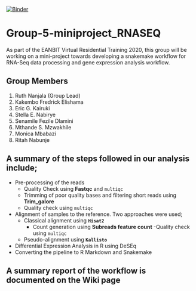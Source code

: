 [![Binder](https://mybinder.org/badge_logo.svg)](https://mybinder.org/v2/gh/nanjalaruth/Group-5-miniproject_RNASEQ/master)


# Group-5-miniproject_RNASEQ
As part of the EANBIT Virtual Residential Training 2020, this group will be working on a mini-project towards developing a snakemake workflow for RNA-Seq data processing and gene expression analysis workflow. 

## Group Members
1. Ruth Nanjala (Group Lead)
1. Kakembo Fredrick Elishama
1. Eric G. Kairuki
1. Stella E. Nabirye
1. Senamile Fezile Dlamini
1. Mthande S. Mzwakhile
1. Monica Mbabazi
1. Ritah Nabunje

## A summary of the steps followed in our analysis include; 

- Pre-processing of the reads
  - Quality Check using **Fastqc** and `multiqc`
  - Trimming of poor quality bases and filtering short reads using **Trim_galore**
  - Quality check using `multiqc`
- Alignment of samples to the reference. Two approaches were used; 
  - Classical alignment using **`Hisat2`**
    - Count generation using **Subreads feature count**
      -Quality check using `multiqc`
  - Pseudo-alignment using **`Kallisto`**
- Differential Expression Analysis in R using DeSEq
- Converting the pipeline to R Markdown and Snakemake

## A summary report of the workflow is documented on the Wiki page
